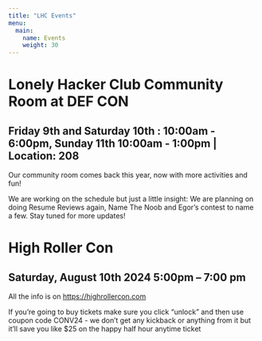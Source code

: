 ```yaml
---
title: "LHC Events"
menu:
  main:
    name: Events
    weight: 30
---
```


# Lonely Hacker Club Community Room at DEF CON
## Friday 9th and Saturday 10th : 10:00am - 6:00pm, Sunday 11th 10:00am - 1:00pm | Location: 208

Our community room comes back this year, now with more activities and fun!

We are working on the schedule but just a little insight: We are planning on doing Resume Reviews again, Name The Noob and Egor’s contest to name a few. Stay tuned for more updates!

# High Roller Con
## Saturday, August 10th 2024 5:00pm – 7:00 pm

All the info is on https://highrollercon.com 

If you’re going to buy tickets make sure you click “unlock” and then use coupon code CONV24 - we don’t get any kickback or anything from it but it’ll save you like $25 on the happy half hour anytime ticket
